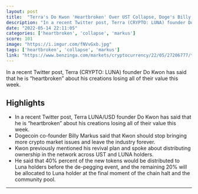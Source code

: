 ```yaml
---
layout: post
title:  "Terra's Do Kwon 'Heartbroken' Over UST Collapse, Doge's Billy Markus Tells Him To Leave The Industry - Benzinga"
description: "In a recent Twitter post, Terra (CRYPTO: LUNA) founder Do Kwon has said that he is “heartbroken” about his creations losing all of their value this week."
date: "2022-05-14 22:11:05"
categories: ['heartbroken', 'collapse', 'markus']
score: 101
image: "https://i.imgur.com/fNVvGxb.jpg"
tags: ['heartbroken', 'collapse', 'markus']
link: "https://www.benzinga.com/markets/cryptocurrency/22/05/27206777/terras-do-kwon-heartbroken-over-ust-collapse-doges-billy-markus-says-he-should-leave-the-i"
---
```


In a recent Twitter post, Terra (CRYPTO: LUNA) founder Do Kwon has said that he is “heartbroken” about his creations losing all of their value this week.

## Highlights

- In a recent Twitter post, Terra LUNA/USD founder Do Kwon has said that he is “heartbroken” about his creations losing all of their value this week.
- Dogecoin co-founder Billy Markus said that Kwon should stop bringing more crypto market issues and leave the industry forever.
- Kwon previously mentioned his revival plan and spoke about distributing ownership in the network across UST and LUNA holders.
- He said that 40% percent of the new tokens would be distributed to Luna holders before the de-pegging event, and the remaining 20% will be allocated to Luna holder at the final moment of the chain halt and the community pool.

---
